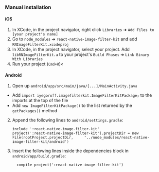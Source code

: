 ### Manual installation


#### iOS

1. In XCode, in the project navigator, right click `Libraries` ➜ `Add Files to [your project's name]`
2. Go to `node_modules` ➜ `react-native-image-filter-kit` and add `RNImageFilterKit.xcodeproj`
3. In XCode, in the project navigator, select your project. Add `libRNImageFilterKit.a` to your project's `Build Phases` ➜ `Link Binary With Libraries`
4. Run your project (`Cmd+R`)<

#### Android

1. Open up `android/app/src/main/java/[...]/MainActivity.java`
  - Add `import iyegoroff.imagefilterkit.ImageFilterKitPackage;` to the imports at the top of the file
  - Add `new ImageFilterKitPackage()` to the list returned by the `getPackages()` method
2. Append the following lines to `android/settings.gradle`:
  	```
  	include ':react-native-image-filter-kit'
  	project(':react-native-image-filter-kit').projectDir = new File(rootProject.projectDir, 	'../node_modules/react-native-image-filter-kit/android')
  	```
3. Insert the following lines inside the dependencies block in `android/app/build.gradle`:
  	```
      compile project(':react-native-image-filter-kit')
  	```
